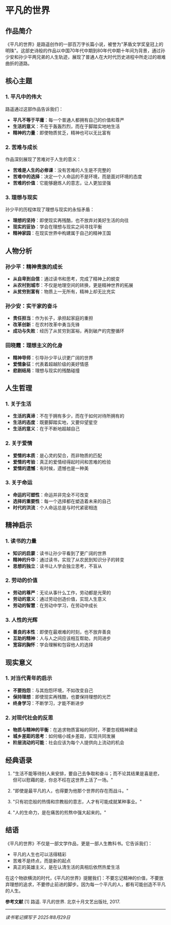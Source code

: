# 平凡的世界

## 作品简介

《平凡的世界》是路遥创作的一部百万字长篇小说，被誉为"茅盾文学奖皇冠上的明珠"。这部史诗般的作品以中国70年代中期到80年代中期十年间为背景，通过孙少安和孙少平两兄弟的人生轨迹，展现了普通人在大时代历史进程中所走过的艰难曲折的道路。

## 核心主题

### 1. 平凡中的伟大
路遥通过这部作品告诉我们：
- **平凡不等于平庸**：每一个普通人都拥有自己的价值和尊严
- **生活的意义**：不在于轰轰烈烈，而在于脚踏实地地生活
- **精神的力量**：即使物质贫乏，精神也可以无比富有

### 2. 苦难与成长
作品深刻展现了苦难对于人生的意义：
- **苦难是人生的必修课**：没有苦难的人生是不完整的
- **苦难中的选择**：决定一个人命运的不是环境，而是面对环境的态度
- **苦难的价值**：它能够磨炼人的意志，让人更加坚强

### 3. 理想与现实
孙少平的历程体现了理想与现实的永恒矛盾：
- **理想的坚持**：即使现实再残酷，也不放弃对美好生活的向往
- **现实的妥协**：学会在理想与现实之间寻找平衡
- **精神家园**：在现实世界中构建属于自己的精神王国

## 人物分析

### 孙少平：精神贵族的成长
- **从自卑到自信**：通过读书和思考，完成了精神上的蜕变
- **从农村到城市**：不仅是地理空间的转换，更是精神世界的拓展
- **从贫穷到富有**：物质上一无所有，精神上却无比充实

### 孙少安：实干家的奋斗
- **责任担当**：作为长子，承担起家庭的重担
- **改革创新**：在农村改革中勇当先锋
- **成功与失败**：经历了从贫穷到富裕，再到破产的完整循环

### 田晓霞：理想主义的化身
- **精神导师**：引导孙少平认识更广阔的世界
- **爱情象征**：代表着超越阶级的美好情感
- **悲剧结局**：理想与现实的残酷碰撞

## 人生哲理

### 1. 关于生活
- **生活的真谛**：不在于拥有多少，而在于如何对待所拥有的
- **生活的态度**：既要脚踏实地，又要仰望星空
- **生活的意义**：在于不断地超越自己

### 2. 关于爱情
- **爱情的本质**：是心灵的契合，而非物质的匹配
- **爱情的考验**：真正的爱情经得起时间和苦难的检验
- **爱情的遗憾**：有时候，遗憾也是一种美

### 3. 关于命运
- **命运的可塑性**：命运并非完全不可改变
- **选择的重要性**：每一个选择都在塑造着未来的自己
- **时代的洪流**：个人命运总是与时代紧密相连

## 精神启示

### 1. 读书的力量
- **知识的启蒙**：读书让孙少平看到了更广阔的世界
- **精神的升华**：通过读书，实现了从农民到知识分子的转变
- **思想的独立**：读书让人学会独立思考，不盲从

### 2. 劳动的价值
- **劳动的尊严**：无论从事什么工作，劳动都是光荣的
- **劳动的意义**：通过劳动创造价值，实现人生意义
- **劳动的智慧**：在劳动中学习，在劳动中成长

### 3. 人性的光辉
- **善良的本性**：即使在最艰难的时刻，也不放弃善良
- **互助的精神**：人与人之间应该相互帮助，共同进步
- **宽容的胸怀**：学会理解和包容他人的选择

## 现实意义

### 1. 对当代青年的启示
- **不要抱怨**：与其抱怨环境，不如改变自己
- **保持理想**：即使现实再残酷，也要保持理想的光芒
- **终身学习**：不断学习，才能不断进步

### 2. 对现代社会的反思
- **物质与精神的平衡**：在追求物质富裕的同时，不要忽视精神建设
- **城乡差距的思考**：如何缩小城乡差距，实现共同发展
- **阶层流动的可能**：社会应该为每个人提供向上流动的机会

## 经典语录

1. "生活不能等待别人来安排，要自己去争取和奋斗；而不论其结果是喜是悲，但可以慰藉的是，你总不枉在这世界上活了一场。"

2. "即使是最平凡的人，也得要为他那个世界的存在而战斗。"

3. "只有初恋般的热情和宗教般的意志，人才有可能成就某种事业。"

4. "人的生命力，是在痛苦的煎熬中强大起来的。"

## 结语

《平凡的世界》不仅是一部文学作品，更是一部人生教科书。它告诉我们：
- 平凡的人生也可以活得精彩
- 苦难不是终点，而是新的起点
- 真正的英雄主义，是在认清生活的真相后依然热爱生活

在这个物欲横流的时代，《平凡的世界》提醒我们：不要忘记精神的价值，不要放弃理想的追求，不要停止前进的脚步。因为每一个平凡的人，都有可能创造不平凡的人生。

**参考文献**
[1] 路遥. 平凡的世界. 北京十月文艺出版社, 2017.

---
*读书笔记撰写于 2025年8月29日*